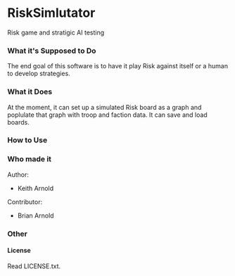 # RiskSimlutator
Risk game and stratigic AI testing

### What it's Supposed to Do

The end goal of this software is to have it play Risk against itself or a human to develop strategies.

### What it Does

At the moment, it can set up a simulated Risk board as a graph and poplulate that graph with troop and faction data.
It can save and load boards.

### How to Use

### Who made it

Author:
* Keith Arnold

Contributor: 
* Brian Arnold

### Other

#### License
Read LICENSE.txt.

